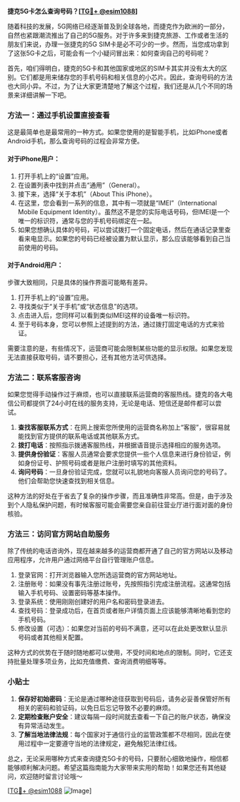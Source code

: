 **捷克5G卡怎么查询号码？[[TG💪+ @esim1088](https://t.me/s/esim1088)]**

随着科技的发展，5G网络已经逐渐普及到全球各地，而捷克作为欧洲的一部分，自然也紧跟潮流推出了自己的5G服务。对于许多来到捷克旅游、工作或者生活的朋友们来说，办理一张捷克的5G SIM卡是必不可少的一步。然而，当您成功拿到了这张5G卡之后，可能会有一个小疑问冒出来：如何查询自己的号码呢？

首先，咱们得明白，捷克的5G卡和其他国家或地区的SIM卡其实并没有太大的区别。它们都是用来储存您的手机号码和相关信息的小芯片。因此，查询号码的方法也大同小异。不过，为了让大家更清楚地了解这个过程，我们还是从几个不同的场景来详细讲解一下吧。

### 方法一：通过手机设置直接查看

这是最简单也是最常用的一种方式。如果您使用的是智能手机，比如iPhone或者Android手机，那么查询号码的过程会非常方便。

#### 对于iPhone用户：
1. 打开手机上的“设置”应用。
2. 在设置列表中找到并点击“通用”（General）。
3. 接下来，选择“关于本机”（About This iPhone）。
4. 在这里，您会看到一系列的信息，其中有一项就是“IMEI”（International Mobile Equipment Identity）。虽然这不是您的实际电话号码，但IMEI是一个唯一的标识符，通常与您的手机号码绑定在一起。
5. 如果您想确认具体的号码，可以尝试拨打一个固定电话，然后在通话记录里查看来电显示。如果您的号码已经被设置为默认显示，那么应该能够看到自己当前使用的号码。

#### 对于Android用户：
步骤大致相同，只是具体的操作界面可能略有差异。
1. 打开手机上的“设置”应用。
2. 寻找类似于“关于手机”或“状态信息”的选项。
3. 点击进入后，您同样可以看到类似IMEI这样的设备唯一标识符。
4. 至于号码本身，您可以参照上述提到的方法，通过拨打固定电话的方式来验证。

需要注意的是，有些情况下，运营商可能会限制某些功能的显示权限。如果您发现无法直接获取号码，请不要担心，还有其他方法可供选择。

### 方法二：联系客服咨询

如果您觉得手动操作过于麻烦，也可以直接联系运营商的客服热线。捷克的各大电信公司都提供了24小时在线的服务支持，无论是电话、短信还是邮件都可以尝试。

1. **查找客服联系方式**：在网上搜索您所使用的运营商名称加上“客服”，很容易就能找到官方提供的联系电话或其他联系方式。
2. **拨打电话**：按照指示拨通客服热线，并根据语音提示选择相应的服务选项。
3. **提供身份验证**：客服人员通常会要求您提供一些个人信息来进行身份验证，例如身份证号、护照号码或者是账户注册时填写的其他资料。
4. **询问号码**：一旦身份验证完成，您就可以礼貌地向客服人员询问您的号码了。他们会帮助您快速查找到相关信息。

这种方法的好处在于省去了复杂的操作步骤，而且准确性非常高。但是，由于涉及到个人隐私保护问题，有时候客服可能会需要您亲自前往营业厅进行面对面的身份核验。

### 方法三：访问官方网站自助服务

除了传统的电话咨询外，现在越来越多的运营商都开通了自己的官方网站以及移动应用程序，允许用户通过网络平台自行管理账户信息。

1. 登录官网：打开浏览器输入您所选运营商的官方网站地址。
2. 注册账号：如果没有事先注册过账号，先按照指引完成注册流程。这通常包括输入手机号码、设置密码等基本操作。
3. 登录系统：使用刚刚创建好的用户名和密码登录进去。
4. 查找号码：登录成功后，在首页或者账户详情页面上应该能够清晰地看到您的手机号码。
5. 修改设置（可选）：如果您对当前的号码不满意，还可以在此处更改默认显示号码或者其他相关配置。

这种方式的优势在于随时随地都可以使用，不受时间和地点的限制。同时，它还支持批量处理多项业务，比如充值缴费、查询消费明细等等。

### 小贴士

1. **保存好初始密码**：无论是通过哪种途径获取到号码后，请务必妥善保管好所有相关的密码和验证码，以免日后忘记导致不必要的麻烦。
2. **定期检查账户安全**：建议每隔一段时间就去查看一下自己的账户状态，确保没有异常活动发生。
3. **了解当地法律法规**：每个国家对于通信行业的监管政策都不尽相同，因此在使用过程中一定要遵守当地的法律规定，避免触犯法律红线。

总之，无论采用哪种方式来查询捷克5G卡的号码，只要耐心细致地操作，相信都能够顺利解决问题。希望这篇指南能为大家带来实用的帮助！如果您还有其他疑问，欢迎随时留言讨论哦～

[[TG💪+ @esim1088](https://t.me/s/esim1088) ![Image](https://i.postimg.cc/4NQfJmqS/Snipaste-2025-05-13-00-14-12.png)]
